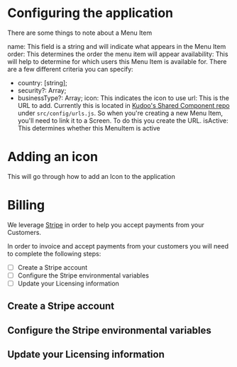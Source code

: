 # Configuring the application

There are some things to note about a Menu Item

name: This field is a string and will indicate what appears in the Menu Item
order: This determines the order the menu item will appear
availability: This will help to determine for which users this Menu Item is available for. There are a few different criteria you can specify:
* country: [string];
* security?: Array<SecurityRole>;
* businessType?: Array<string>;
icon: This indicates the icon to use
url: This is the URL to add. Currently this is located in [Kudoo's Shared Component repo](https://github.com/KudooCloud/kudoo-shared-components) under `src/config/urls.js`. So when you're creating a new Menu Item, you'll need to link it to a Screen. To do this you create the URL.
isActive: This determines whether this MenuItem is active

# Adding an icon
This will go through how to add an Icon to the application

# Billing

We leverage [Stripe](https://stripe.com/) in order to help you accept payments from your Customers. 

In order to invoice and accept payments from your customers you will need to complete the following steps:
- [ ] Create a Stripe account
- [ ] Configure the Stripe environmental variables
- [ ] Update your Licensing information

## <a name='create-stripe'></a> Create a Stripe account

## <a name='configure-stripe'></a> Configure the Stripe environmental variables

## <a name='update-licensing'></a> Update your Licensing information